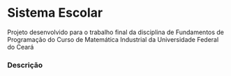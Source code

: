 # Sistema Escolar 

Projeto desenvolvido para o trabalho final da disciplina de Fundamentos de Programação do Curso de Matemática Industrial da Universidade Federal do Ceará

### Descrição


